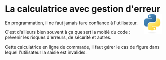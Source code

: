 # **La calculatrice avec gestion d'erreur**<a href="../../../"><img align="right" src="../../../assets/Python-logo-notext.svg" alt="Python" height="64px"></a>
En programmation, il ne faut jamais faire confiance à l'utilisateur.

C'est d'ailleurs bien souvent à ça que sert la moitié du code : prévenir les risques d'erreurs, de sécurité et autres.

Cette calculatrice en ligne de commande, il faut gérer le cas de figure dans lequel l'utilisateur la saisie est invalides.
